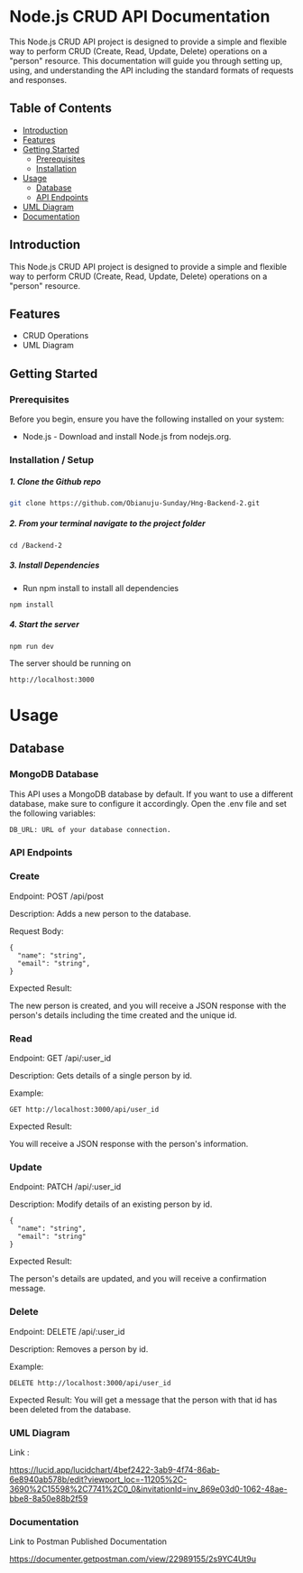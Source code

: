 
# Node.js CRUD API Documentation

This Node.js CRUD API project is designed to provide a simple and flexible way to perform CRUD (Create, Read, Update, Delete) operations on a "person" resource. This documentation will guide you through setting up, using, and understanding the API including the standard formats of requests and responses.


## Table of Contents

- [Introduction](#introduction)
- [Features](#features)
- [Getting Started](#getting-started)
  - [Prerequisites](#prerequisites)
  - [Installation](#installation)
- [Usage](#usage)
  - [Database](#database)
  - [API Endpoints](#api-endpoints)
- [UML Diagram](#uml-diagram)
- [Documentation](#documentation)

## Introduction

This Node.js CRUD API project is designed to provide a simple and flexible way to perform CRUD (Create, Read, Update, Delete) operations on a "person" resource.

## Features


- CRUD Operations
- UML Diagram

## Getting Started



### Prerequisites


Before you begin, ensure you have the following installed on your system:


- Node.js - Download and install Node.js from nodejs.org.

### Installation / Setup


##### 1. Clone the Github repo

```bash
git clone https://github.com/Obianuju-Sunday/Hng-Backend-2.git
```
##### 2. From your terminal navigate to the project folder
```
cd /Backend-2
```
##### 3. Install Dependencies
* Run npm install to install all dependencies

```
npm install
```
##### 4. Start the server
```
npm run dev
```

The server should be running on 
```
http://localhost:3000
```


# Usage
## Database

### MongoDB Database
This API uses a MongoDB database by default. If you want to use a different database, make sure to configure it accordingly. Open the .env file and set the following variables:
```
DB_URL: URL of your database connection.
```

### API Endpoints
### Create
Endpoint:  POST /api/post

Description: Adds a new person to the database.

Request Body:
```
{
  "name": "string",
  "email": "string",
}
```
 Expected Result: 

The new person is created, and you will receive a JSON response with the person's details including the time created and the unique id.

### Read
Endpoint:  GET /api/:user_id

Description: Gets details of a single person by id.

Example:
```
GET http://localhost:3000/api/user_id
```
Expected Result: 

You will receive a JSON response with the person's information.


### Update
Endpoint: PATCH /api/:user_id

Description: Modify details of an existing person by id.
```
{
  "name": "string",
  "email": "string"
}
```

Expected Result: 

The person's details are updated, and you will receive a confirmation message.


### Delete
Endpoint: DELETE /api/:user_id

Description: Removes a person by id.

Example:
```
DELETE http://localhost:3000/api/user_id
```

Expected Result: 
You will get a message that the person with that id has been deleted from the database.

### UML Diagram
Link :

https://lucid.app/lucidchart/4bef2422-3ab9-4f74-86ab-6e8940ab578b/edit?viewport_loc=-11205%2C-3690%2C15598%2C7741%2C0_0&invitationId=inv_869e03d0-1062-48ae-bbe8-8a50e88b2f59


### Documentation
 Link to Postman Published Documentation

https://documenter.getpostman.com/view/22989155/2s9YC4Ut9u
